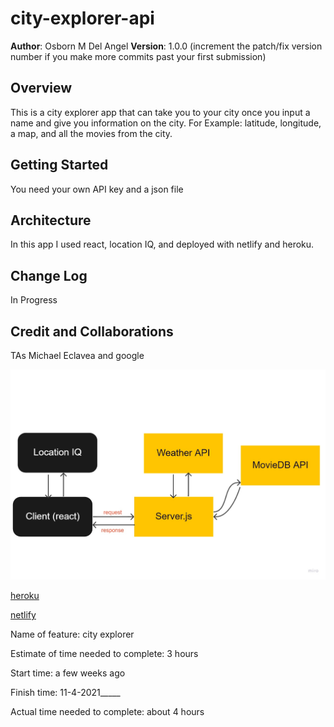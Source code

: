 # city-explorer-api

**Author**: Osborn M Del Angel
**Version**: 1.0.0 (increment the patch/fix version number if you make more commits past your first submission)

## Overview
This is a city explorer app that can take you to your city once you input a name and give you information on the city. For Example: latitude, longitude, a map, and all the movies from the city.

## Getting Started
You need your own API key and a json file
## Architecture
In this app I used react, location IQ, and deployed with netlify and heroku.

## Change Log
In Progress

## Credit and Collaborations
TAs Michael Eclavea and google

![Diagram](diagram.jpg)

[heroku](https://city-explorer-oz.herokuapp.com/)

[netlify](city-explorer-oz.netlify.app)


Name of feature: city explorer

Estimate of time needed to complete: 3 hours

Start time: a few weeks ago

Finish time: 11-4-2021_____

Actual time needed to complete: about 4 hours